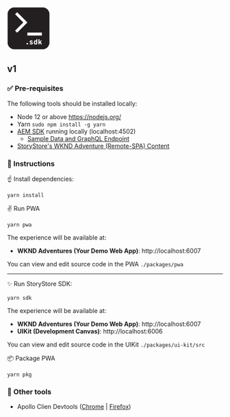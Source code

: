 <img src="storystore-sdk.png" width="100" height="100" />

## v1

### ✅ Pre-requisites

The following tools should be installed locally:

- Node 12 or above https://nodejs.org/
- Yarn `sudo npm install -g yarn`
- [AEM SDK](https://experienceleague.adobe.com/docs/experience-manager-learn/getting-started-with-aem-headless/graphql/multi-step/setup.html?lang=en#aem-sdk) running locally (localhost:4502)
  - [Sample Data and GraphQL Endpoint](https://experienceleague.adobe.com/docs/experience-manager-learn/getting-started-with-aem-headless/graphql/multi-step/setup.html?lang=en#wknd-site-content-endpoints)
- [StoryStore's WKND Adventure (Remote-SPA) Content](https://github.com/PMET-public/storystore-aem/tree/project/wknd-adventures)

### 📜 Instructions

☝️ Install dependencies:

`yarn install`

✌️ Run PWA

`yarn pwa`

The experience will be available at:

- **WKND Adventures (Your Demo Web App)**: http://localhost:6007

You can view and edit source code in the PWA `./packages/pwa`

---

✨ Run StoryStore SDK:

`yarn sdk`

The experience will be available at:

- **WKND Adventures (Your Demo Web App)**: http://localhost:6007
- **UIKit (Development Canvas)**: http://localhost:6006

You can view and edit source code in the UIKit `./packages/ui-kit/src`

📦 Package PWA

`yarn pkg`

### 🔨 Other tools

- Apollo Clien Devtools ([Chrome](https://chrome.google.com/webstore/detail/apollo-client-devtools/jdkknkkbebbapilgoeccciglkfbmbnfm?utm_source=chrome-ntp-icon) | [Firefox](https://addons.mozilla.org/en-US/firefox/addon/apollo-developer-tools/))
